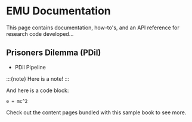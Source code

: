 # EMU Documentation

This page contains documentation, how-to's, and an API reference for research
code developed...

## Prisoners Dilemma (PDil)
- PDil Pipeline

:::{note}
Here is a note!
:::

And here is a code block:

```
e = mc^2
```

Check out the content pages bundled with this sample book to see more.
